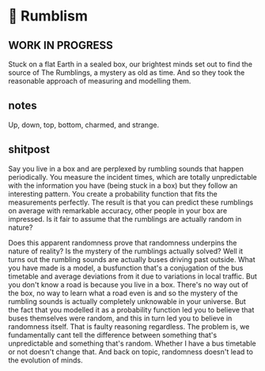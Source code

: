 # 🎲 Rumblism

## WORK IN PROGRESS

Stuck on a flat Earth in a sealed box, our brightest minds set out to find the
source of The Rumblings, a mystery as old as time. And so they took the
reasonable approach of measuring and modelling them.




## notes

Up, down, top, bottom, charmed, and strange.



## shitpost

Say you live in a box and are perplexed by rumbling sounds that happen
periodically. You measure the incident times, which are totally unpredictable
with the information you have (being stuck in a box) but they follow an
interesting pattern. You create a probability function that fits the
measurements perfectly. The result is that you can predict these rumblings on
average with remarkable accuracy, other people in your box are impressed. Is it
fair to assume that the rumblings are actually random in nature? 

Does this apparent randomness prove that randomness underpins the nature of
reality? Is the mystery of the rumblings actually solved? Well it turns out the
rumbling sounds are actually buses driving past outside. What you have made is
a model, a busfunction that's a conjugation of the bus timetable and average
deviations from it due to variations in local traffic. But you don't know a road
is because you live in a box. There's no way out of the box, no way to learn
what a road even is and so the mystery of the rumbling sounds is actually
completely unknowable in your universe. But the fact that you modelled it as a
probability function led you to believe that buses themselves were random, and
this in turn led you to believe in randomness itself. That is faulty reasoning 
regardless. The problem is, we fundamentally cant tell the difference between
something that's unpredictable and something that's random. Whether I have a bus
timetable or not doesn't change that. And back on topic, randomness doesn't lead
to the evolution of minds.
